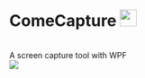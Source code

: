 
# ComeCapture <img src="https://github.com/SeaSharpGit/ComeCapture/raw/master/ComeCapture/Resources/cut.ico" width="30" height="30"/> 
<br/>
A screen capture tool with WPF
<br/>
<img src="https://github.com/SeaSharpGit/ComeCapture/raw/master/ComeCapture/Resources/showyou.png"/>
